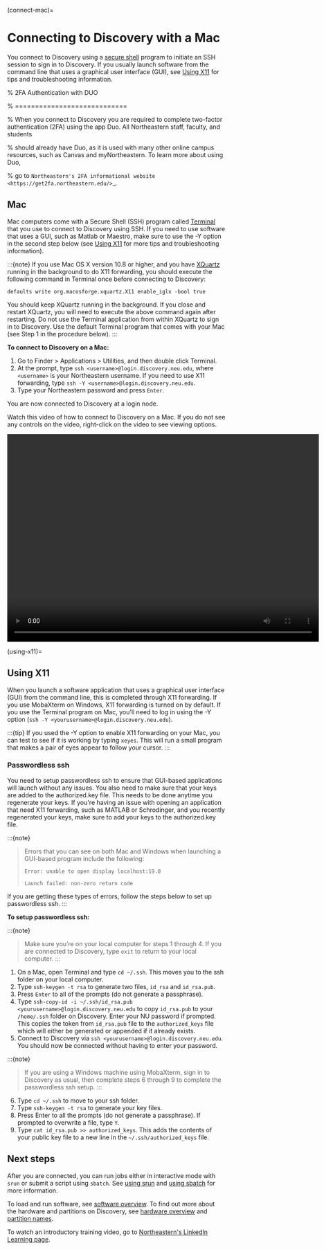 
(connect-mac)=

# Connecting to Discovery with a Mac

You connect to Discovery using a [secure shell](https://www.ssh.com/ssh/protocol/) program to initiate an SSH session to
sign in to Discovery. If you usually launch software from the command line that uses a graphical user interface (GUI), see [Using X11](#using-x11) for tips and troubleshooting information.

% 2FA Authentication with DUO

% ============================

% When you connect to Discovery you are required to complete two-factor authentication (2FA) using the app Duo. All Northeastern staff, faculty, and students

% should already have Duo, as it is used with many other online campus resources, such as Canvas and myNortheastern. To learn more about using Duo,

% go to `Northeastern's 2FA informational website <https://get2fa.northeastern.edu/>`_.

## Mac

Mac computers come with a Secure Shell (SSH) program called [Terminal](https://support.apple.com/guide/terminal/welcome/mac)
that you use to connect to Discovery using SSH. If you need to use software that uses a GUI, such as Matlab or Maestro, make sure to use the -Y option in the second step below (see [Using X11](using-x11) for more tips and troubleshooting information).

:::{note}
If you use Mac OS X version 10.8 or higher, and you have [XQuartz](https://www.xquartz.org/) running in the background to do X11 forwarding, you should execute the following command in Terminal once before connecting to Discovery:

`defaults write org.macosforge.xquartz.X11 enable_iglx -bool true`

You should keep XQuartz running in the background. If you close and restart XQuartz, you will need to execute the above command again after restarting. Do not use the Terminal application from within XQuartz to sign in to Discovery. Use
the default Terminal program that comes with your Mac (see Step 1 in the procedure below).
:::

**To connect to Discovery on a Mac:**

1. Go to Finder > Applications > Utilities, and then double click Terminal.
2. At the prompt, type `ssh <username>@login.discovery.neu.edu`, where `<username>` is your Northeastern username. If you need to use X11 forwarding, type `ssh -Y <username>@login.discovery.neu.edu`.
3. Type your Northeastern password and press `Enter`.

You are now connected to Discovery at a login node.

Watch this video of how to connect to Discovery on a Mac. If you do not see any controls on the video, right-click on the video to see viewing options.

<video width="720" height="480" controls>
  <source src="../_static/video/connect_mac_terminal.mp4" type="video/mp4">
  Your browser does not support the video tag.
</video>
<!-- ![Alt text](../_static/video/connect_mac_terminal.mp4) -->

(using-x11)=

## Using X11

When you launch a software application that uses a graphical user interface (GUI) from the command line, this is completed through X11 forwarding. If you use MobaXterm on Windows, X11 forwarding
is turned on by default. If you use the Terminal program on Mac, you'll need to log in using the -Y option (`ssh -Y <yourusername>@login.discovery.neu.edu`).

:::{tip}
If you used the -Y option to enable X11 forwarding on your Mac, you can test to see if it is working by typing `xeyes`. This will run a small program that makes
a pair of eyes appear to follow your cursor.
:::

### Passwordless ssh

You need to setup passwordless ssh to ensure that GUI-based applications will launch without any issues. You also
need to make sure that your keys are added to the authorized.key file. This needs to be done anytime you regenerate your keys. If you're having
an issue with opening an application that need X11 forwarding, such as MATLAB or Schrodinger, and you recently regenerated your keys, make sure to
add your keys to the authorized.key file.

:::{note}
> Errors that you can see on both Mac and Windows when launching a GUI-based program include the following:
>
> `Error: unable to open display localhost:19.0`
>
> `Launch failed: non-zero return code`

If you are getting these types of errors, follow the steps below to set up passwordless ssh.
:::

**To setup passwordless ssh:**

:::{note}
> Make sure you’re on your local computer for steps 1 through 4. If you are connected to Discovery, type `exit` to return to your local computer.
:::


1.  On a Mac, open Terminal and type `cd ~/.ssh`. This moves you to the ssh folder on your local computer.
2.  Type `ssh-keygen -t rsa` to generate two files, `id_rsa` and `id_rsa.pub`.
3.  Press `Enter` to all of the prompts (do not generate a passphrase).
4.  Type `ssh-copy-id -i ~/.ssh/id_rsa.pub <yourusername>@login.discovery.neu.edu` to copy `id_rsa.pub` to your `/home/.ssh` folder on Discovery. Enter your NU password if prompted. This copies the token from `id_rsa.pub` file to the `authorized_keys` file which will either be generated or appended if it already exists.
5.  Connect to Discovery via `ssh <yourusername>@login.discovery.neu.edu`. You should now be connected without having to enter your password.


:::{note}
> If you are using a Windows machine using MobaXterm, sign in to Discovery as usual, then complete steps 6 through 9 to complete the passwordless ssh setup.
:::

6. Type `cd ~/.ssh` to move to your ssh folder.
7. Type `ssh-keygen -t rsa` to generate your key files.
8. Press Enter to all the prompts (do not generate a passphrase). If prompted to overwrite a file, type `Y`.
9. Type `cat id_rsa.pub >> authorized_keys`. This adds the contents of your public key file to a new line in the `~/.ssh/authorized_keys` file.

## Next steps

After you are connected, you can run jobs either in interactive mode with `srun` or submit a script using `sbatch`. See [using srun](../05_using-discovery/03_srun.md#using-srun) and [using sbatch](../05_using-discovery/02_sbatch.md#using-sbatch) for more information.

To load and run software, see [software overview](../04_software/01_softwareoverview.md).
To find out more about the hardware and partitions on Discovery, see [hardware overview](../03_hardware/01_hardware_overview.md) and [partition names](../03_hardware/02_partitions.md#partitions).

To watch an introductory training video, go to [Northeastern's LinkedIn Learning page](https://www.linkedin.com/checkpoint/enterprise/login/74653650?pathWildcard=74653650&application=learning&redirect=https%3A%2F%2Fwww%2Elinkedin%2Ecom%2Flearning%2Fcontent%2F1139340%3Fu%3D74653650).
